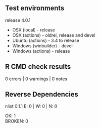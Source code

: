 ## Test environments

release 4.0.1

* OSX (local) - release
* OSX (actions) - oldrel, release and devel
* Ubuntu (actions) - 3.4 to release
* Windows (winbuilder) - devel
* Windows (actions) - release

## R CMD check results

0 errors | 0 warnings | 0 notes

## Reverse Dependencies

nlist 0.1.1           E: 0     | W: 0     | N: 0

OK: 1                                                                                                                         
BROKEN: 0

